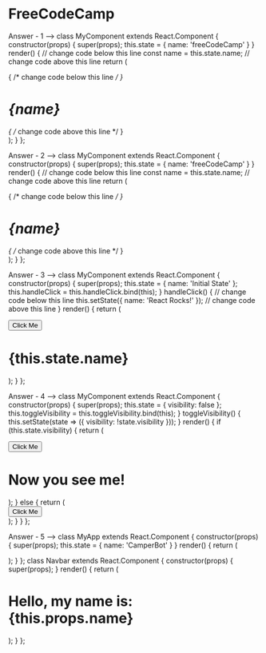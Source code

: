 # FreeCodeCamp

Answer - 1 --> 
class MyComponent extends React.Component {
  constructor(props) {
    super(props);
    this.state = {
      name: 'freeCodeCamp'
    }
  }
  render() {
    // change code below this line
    const name = this.state.name;
    // change code above this line
    return (
      <div>
        { /* change code below this line */ }
        <h1>{name}</h1>
        { /* change code above this line */ }
      </div>
    );
  }
};


Answer - 2 -->
class MyComponent extends React.Component {
  constructor(props) {
    super(props);
    this.state = {
      name: 'freeCodeCamp'
    }
  }
  render() {
    // change code below this line
    const name = this.state.name;
    // change code above this line
    return (
      <div>
        { /* change code below this line */ }
        <h1>{name}</h1>
        { /* change code above this line */ }
      </div>
    );
  }
};

Answer - 3 -->
class MyComponent extends React.Component {
  constructor(props) {
    super(props);
    this.state = {
      name: 'Initial State'
    };
    this.handleClick = this.handleClick.bind(this);
  }
  handleClick() {
    // change code below this line
    this.setState({
      name: 'React Rocks!'
    });
    // change code above this line
  }
  render() {
    return (
      <div>
        <button onClick={this.handleClick}>Click Me</button>
        <h1>{this.state.name}</h1>
      </div>
    );
  }
};

Answer - 4 -->
class MyComponent extends React.Component {
  constructor(props) {
    super(props);
    this.state = {
      visibility: false
    };
    this.toggleVisibility = this.toggleVisibility.bind(this);
   }
  toggleVisibility() {
    this.setState(state => ({
      visibility: !state.visibility
    }));
  }
  render() {
    if (this.state.visibility) {
      return (
        <div>
          <button onClick = {this.toggleVisibility}>Click Me</button>
          <h1>Now you see me!</h1>
        </div>
      );
    } else {
      return (
        <div>
          <button onClick = {this.toggleVisibility}>Click Me</button>
        </div>
      );
    }
  }
};

Answer - 5 -->
class MyApp extends React.Component {
  constructor(props) {
    super(props);
    this.state = {
      name: 'CamperBot'
    }
  }
  render() {
    return (
       <div>
         <Navbar name={this.state.name}/>
       </div>
    );
  }
};
class Navbar extends React.Component {
  constructor(props) {
    super(props);
  }
  render() {
    return (
    <div>
      <h1>Hello, my name is: {this.props.name}</h1>
    </div>
    );
  }
};
